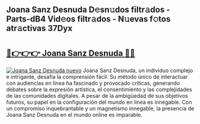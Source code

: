 ## Joana Sanz Desnuda D𝚎sn𝚞dos filtr𝚊dos - Parts-dB4 Vid𝚎os filtr𝚊dos - N𝚞evas f𝚘tos atr𝚊ctivas 37Dyx

# <h2><a href="http://mb9i8kj.tromn.icu/?c=Joana+Sanz+Desnuda">🔗👉👉👉 Joana Sanz Desnuda 🔗🔗</a></h2>

[![Joana Sanz Desnuda nuevo](https://i.imgur.com/pEAQMta.gif)](http://mb9i8kj.tromn.icu/?c=Joana+Sanz+Desnuda)
Joana Sanz Desnuda, un individuo complejo e intrigante, desafía la comprensión fácil. Su método único de interactuar con audiencias en línea ha fascinado y provocado críticas, generando debates sobre la expresión artística, el consentimiento y las complejidades de las comunidades digitales. A pesar de la ambigüedad de sus objetivos futuros, su papel en la configuración del mundo en línea es innegable. Con un compromiso inquebrantable y un magnetismo innegable, la presencia de Joana Sanz Desnuda en el mundo online es imparable.
